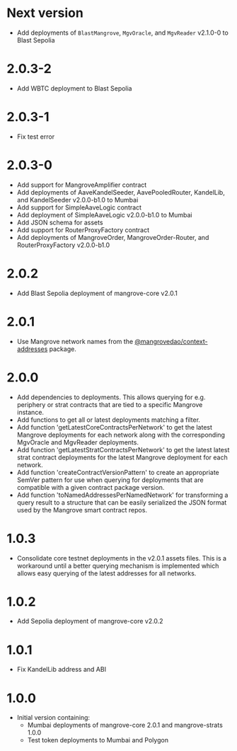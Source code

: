 # Next version

- Add deployments of `BlastMangrove`, `MgvOracle`, and `MgvReader` v2.1.0-0 to Blast Sepolia

# 2.0.3-2

- Add WBTC deployment to Blast Sepolia

# 2.0.3-1

- Fix test error

# 2.0.3-0

- Add support for MangroveAmplifier contract
- Add deployments of AaveKandelSeeder, AavePooledRouter, KandelLib, and KandelSeeder v2.0.0-b1.0 to Mumbai
- Add support for SimpleAaveLogic contract
- Add deployment of SimpleAaveLogic v2.0.0-b1.0 to Mumbai
- Add JSON schema for assets
- Add support for RouterProxyFactory contract
- Add deployments of MangroveOrder, MangroveOrder-Router, and RouterProxyFactory v2.0.0-b1.0

# 2.0.2

- Add Blast Sepolia deployment of mangrove-core v2.0.1

# 2.0.1

- Use Mangrove network names from the [@mangrovedao/context-addresses](https://github.com/mangrovedao/context-addresses) package.

# 2.0.0

- Add dependencies to deployments. This allows querying for e.g. periphery or strat contracts that are tied to a specific Mangrove instance.
- Add functions to get all or latest deployments matching a filter.
- Add function 'getLatestCoreContractsPerNetwork' to get the latest Mangrove deployments for each network along with the corresponding MgvOracle and MgvReader deployments.
- Add function 'getLatestStratContractsPerNetwork' to get the latest latest strat contract deployments for the latest Mangrove deployment for each network.
- Add function 'createContractVersionPattern' to create an appropriate SemVer pattern for use when querying for deployments that are compatible with a given contract package version.
- Add function 'toNamedAddressesPerNamedNetwork' for transforming a query result to a structure that can be easily serialized the JSON format used by the Mangrove smart contract repos.

# 1.0.3

- Consolidate core testnet deployments in the v2.0.1 assets files. This is a workaround until a better querying mechanism is implemented which allows easy querying of the latest addresses for all networks.

# 1.0.2

- Add Sepolia deployment of mangrove-core v2.0.2

# 1.0.1

- Fix KandelLib address and ABI

# 1.0.0

- Initial version containing:
  - Mumbai deployments of mangrove-core 2.0.1 and mangrove-strats 1.0.0
  - Test token deployments to Mumbai and Polygon
